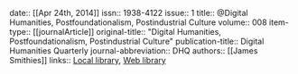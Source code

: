 date:: [[Apr 24th, 2014]]
issn:: 1938-4122
issue:: 1
title:: @Digital Humanities, Postfoundationalism, Postindustrial Culture
volume:: 008
item-type:: [[journalArticle]]
original-title:: "Digital Humanities, Postfoundationalism, Postindustrial Culture"
publication-title:: Digital Humanities Quarterly
journal-abbreviation:: DHQ
authors:: [[James Smithies]]
links:: [Local library](zotero://select/groups/2386895/items/2GVXDW7P), [Web library](https://www.zotero.org/groups/2386895/items/2GVXDW7P)

